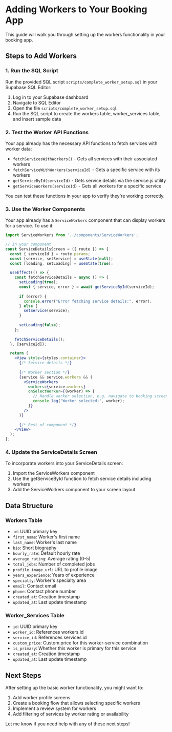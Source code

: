 # Adding Workers to Your Booking App

This guide will walk you through setting up the workers functionality in your booking app.

## Steps to Add Workers

### 1. Run the SQL Script

Run the provided SQL script `scripts/complete_worker_setup.sql` in your Supabase SQL Editor:

1. Log in to your Supabase dashboard
2. Navigate to SQL Editor
3. Open the file `scripts/complete_worker_setup.sql`
4. Run the SQL script to create the workers table, worker_services table, and insert sample data

### 2. Test the Worker API Functions

Your app already has the necessary API functions to fetch services with worker data:

- `fetchServicesWithWorkers()` - Gets all services with their associated workers
- `fetchServiceWithWorkers(serviceId)` - Gets a specific service with its workers
- `getServiceById(serviceId)` - Gets service details via the service.js utility
- `getServiceWorkers(serviceId)` - Gets all workers for a specific service

You can test these functions in your app to verify they're working correctly.

### 3. Use the Worker Components

Your app already has a `ServiceWorkers` component that can display workers for a service. To use it:

```jsx
import ServiceWorkers from '../components/ServiceWorkers';

// In your component
const ServiceDetailsScreen = ({ route }) => {
  const { serviceId } = route.params;
  const [service, setService] = useState(null);
  const [loading, setLoading] = useState(true);

  useEffect(() => {
    const fetchServiceDetails = async () => {
      setLoading(true);
      const { service, error } = await getServiceById(serviceId);
      
      if (error) {
        console.error("Error fetching service details:", error);
      } else {
        setService(service);
      }
      
      setLoading(false);
    };
    
    fetchServiceDetails();
  }, [serviceId]);

  return (
    <View style={styles.container}>
      {/* Service details */}
      
      {/* Worker section */}
      {service && service.workers && (
        <ServiceWorkers 
          workers={service.workers} 
          onSelectWorker={(worker) => {
            // Handle worker selection, e.g. navigate to booking screen with worker pre-selected
            console.log('Worker selected:', worker);
          }} 
        />
      )}
      
      {/* Rest of component */}
    </View>
  );
};
```

### 4. Update the ServiceDetails Screen

To incorporate workers into your ServiceDetails screen:

1. Import the ServiceWorkers component
2. Use the getServiceById function to fetch service details including workers
3. Add the ServiceWorkers component to your screen layout

## Data Structure

### Workers Table
- `id`: UUID primary key
- `first_name`: Worker's first name
- `last_name`: Worker's last name
- `bio`: Short biography
- `hourly_rate`: Default hourly rate
- `average_rating`: Average rating (0-5)
- `total_jobs`: Number of completed jobs
- `profile_image_url`: URL to profile image
- `years_experience`: Years of experience
- `specialty`: Worker's specialty area
- `email`: Contact email
- `phone`: Contact phone number
- `created_at`: Creation timestamp
- `updated_at`: Last update timestamp

### Worker_Services Table
- `id`: UUID primary key
- `worker_id`: References workers.id
- `service_id`: References services.id
- `custom_price`: Custom price for this worker-service combination
- `is_primary`: Whether this worker is primary for this service
- `created_at`: Creation timestamp
- `updated_at`: Last update timestamp

## Next Steps

After setting up the basic worker functionality, you might want to:

1. Add worker profile screens
2. Create a booking flow that allows selecting specific workers
3. Implement a review system for workers
4. Add filtering of services by worker rating or availability

Let me know if you need help with any of these next steps!
